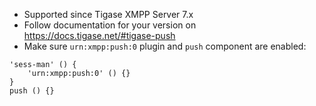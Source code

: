 * Supported since Tigase XMPP Server 7.x
* Follow documentation for your version on https://docs.tigase.net/#tigase-push
* Make sure `urn:xmpp:push:0` plugin and `push` component are enabled:
~~~
'sess-man' () {
    'urn:xmpp:push:0' () {}
}
push () {}
~~~